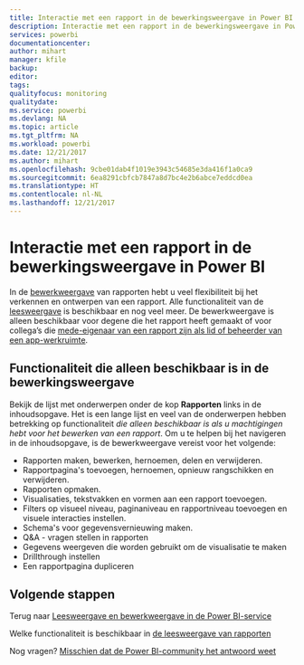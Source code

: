 ```yaml
---
title: Interactie met een rapport in de bewerkingsweergave in Power BI
description: Interactie met een rapport in de bewerkingsweergave in Power BI
services: powerbi
documentationcenter: 
author: mihart
manager: kfile
backup: 
editor: 
tags: 
qualityfocus: monitoring
qualitydate: 
ms.service: powerbi
ms.devlang: NA
ms.topic: article
ms.tgt_pltfrm: NA
ms.workload: powerbi
ms.date: 12/21/2017
ms.author: mihart
ms.openlocfilehash: 9cbe01dab4f1019e3943c54685e3da416f1a0ca9
ms.sourcegitcommit: 6ea8291cbfcb7847a8d7bc4e2b6abce7eddcd0ea
ms.translationtype: HT
ms.contentlocale: nl-NL
ms.lasthandoff: 12/21/2017
---
```

# <a name="interact-with-a-report-in-editing-view-in-power-bi"></a>Interactie met een rapport in de bewerkingsweergave in Power BI
In de [bewerkweergave](service-reading-view-and-editing-view.md) van rapporten hebt u veel flexibiliteit bij het verkennen en ontwerpen van een rapport. Alle functionaliteit van de [leesweergave](service-interact-with-a-report-in-reading-view.md) is beschikbaar en nog veel meer. De bewerkweergave is alleen beschikbaar voor degene die het rapport heeft gemaakt of voor collega’s die [mede-eigenaar van een rapport zijn als lid of beheerder van een app-werkruimte](service-create-distribute-apps.md).

## <a name="functionality-only-available-in-editing-view"></a>Functionaliteit die alleen beschikbaar is in de bewerkingsweergave
Bekijk de lijst met onderwerpen onder de kop **Rapporten** links in de inhoudsopgave. Het is een lange lijst en veel van de onderwerpen hebben betrekking op functionaliteit *die alleen beschikbaar is als u machtigingen hebt voor het bewerken van een rapport*.  Om u te helpen bij het navigeren in de inhoudsopgave, is de bewerkweergave vereist voor het volgende:

* Rapporten maken, bewerken, hernoemen, delen en verwijderen.
* Rapportpagina's toevoegen, hernoemen, opnieuw rangschikken en verwijderen.
* Rapporten opmaken.
* Visualisaties, tekstvakken en vormen aan een rapport toevoegen.
* Filters op visueel niveau, paginaniveau en rapportniveau toevoegen en visuele interacties instellen.
* Schema's voor gegevensvernieuwing maken.
* Q&A - vragen stellen in rapporten
* Gegevens weergeven die worden gebruikt om de visualisatie te maken 
* Drillthrough instellen
* Een rapportpagina dupliceren


## <a name="next-steps"></a>Volgende stappen
Terug naar [Leesweergave en bewerkweergave in de Power BI-service](service-reading-view-and-editing-view.md)

Welke functionaliteit is beschikbaar in [de leesweergave van rapporten](service-interact-with-a-report-in-reading-view.md)

Nog vragen? [Misschien dat de Power BI-community het antwoord weet](http://community.powerbi.com/)

